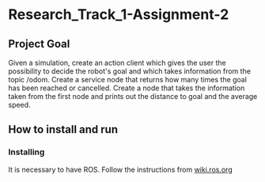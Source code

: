 # Research_Track_1-Assignment-2

## Project Goal
Given a simulation, create an action client which gives the user the possibility to decide the robot's goal and which takes information from the topic /odom.
Create a service node that returns how many times the goal has been reached or cancelled.
Create a node that takes the information taken from the first node and prints out the distance to goal and the average speed.

## How to install and run

### Installing

It is necessary to have ROS. Follow the instructions from [wiki.ros.org](http://wiki.ros.org/)
